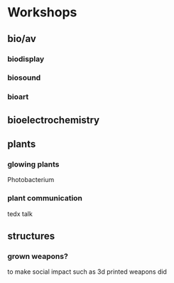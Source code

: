 # Workshops

## bio/av

### biodisplay

### biosound

### bioart

## bioelectrochemistry

## plants

### glowing plants

Photobacterium

### plant communication

tedx talk

## structures

### grown weapons?

to make social impact such as 3d printed weapons did
